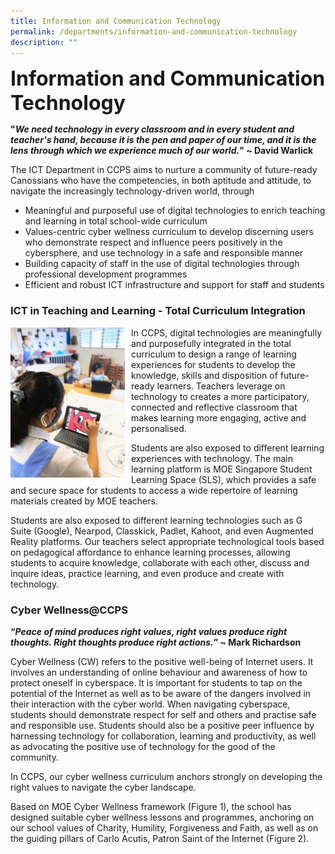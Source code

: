 ```yaml
---
title: Information and Communication Technology
permalink: /departments/information-and-communication-technology
description: ""
---
```

**<font size=6>Information and Communication Technology</font>**

**"_We need technology in every classroom and in every student and teacher's hand, because it is the pen and paper of our time, and it is the lens through which we experience much of our world._" ~ David Warlick**


The ICT Department in CCPS aims to nurture a community of future-ready Canossians who have the competencies, in both aptitude and attitude, to navigate the increasingly technology-driven world, through  
  

*   Meaningful and purposeful use of digital technologies to enrich teaching and learning in total school-wide curriculum
*   Values-centric cyber wellness curriculum to develop discerning users who demonstrate respect and influence peers positively in the cybersphere, and use technology in a safe and responsible manner
*   Building capacity of staff in the use of digital technologies through professional development programmes
*   Efficient and robust ICT infrastructure and support for staff and students

  

### ICT in Teaching and Learning - Total Curriculum Integration




<img src="/images/Departments/ICT%201.jpg" style="width:183px;height:240px;margin-right:10px;" align = "left">

In CCPS, digital technologies are meaningfully and purposefully integrated in the total curriculum to design a range of learning experiences for students to develop the knowledge, skills and disposition of future-ready learners. Teachers leverage on technology to creates a more participatory, connected and reflective classroom that makes learning more engaging, active and personalised.  
  
Students are also exposed to different learning experiences with technology. The main learning platform is MOE Singapore Student Learning Space (SLS), which provides a safe and secure space for students to access a wide repertoire of learning materials created by MOE teachers.  
  
Students are also exposed to different learning technologies such as G Suite (Google), Nearpod, Classkick, Padlet, Kahoot, and even Augmented Reality platforms. Our teachers select appropriate technological tools based on pedagogical affordance to enhance learning processes, allowing students to acquire knowledge, collaborate with each other, discuss and inquire ideas, practice learning, and even produce and create with technology.


### Cyber Wellness@CCPS

  
**“_Peace of mind produces right values, right values produce right thoughts. Right thoughts produce right actions._” ~ Mark Richardson**

  
Cyber Wellness (CW) refers to the positive well-being of Internet users. It involves an understanding of online behaviour and awareness of how to protect oneself in cyberspace. It is important for students to tap on the potential of the Internet as well as to be aware of the dangers involved in their interaction with the cyber world. When navigating cyberspace, students should demonstrate respect for self and others and practise safe and responsible use. Students should also be a positive peer influence by harnessing technology for collaboration, learning and productivity, as well as advocating the positive use of technology for the good of the community.  
  
In CCPS, our cyber wellness curriculum anchors strongly on developing the right values to navigate the cyber landscape.  
  
Based on MOE Cyber Wellness framework (Figure 1), the school has designed suitable cyber wellness lessons and programmes, anchoring on our school values of Charity, Humility, Forgiveness and Faith, as well as on the guiding pillars of Carlo Acutis, Patron Saint of the Internet (Figure 2).